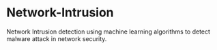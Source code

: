 # Network-Intrusion
Network Intrusion detection using machine learning algorithms to detect malware attack in network security.
